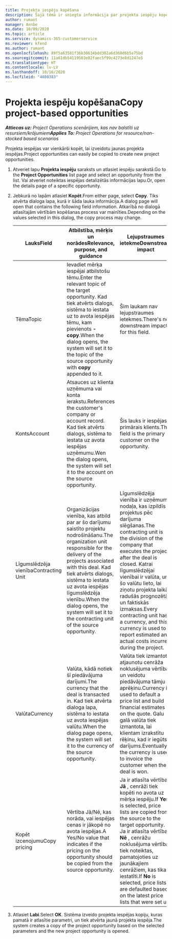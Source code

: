 ```yaml
---
title: Projekta iespēju kopēšana
description: Šajā tēmā ir sniegta informācija par projekta iespēju kopēšanu risinājumā Project Operations.
author: rumant
manager: Annbe
ms.date: 10/09/2020
ms.topic: article
ms.service: dynamics-365-customerservice
ms.reviewer: kfend
ms.author: rumant
ms.openlocfilehash: 89f5a63581f36b30634bdd302a6d360d6b5e75bd
ms.sourcegitcommit: 11a61db54119503e82faec5f99c4273e8d1247e5
ms.translationtype: HT
ms.contentlocale: lv-LV
ms.lasthandoff: 10/16/2020
ms.locfileid: "4080383"
---
```

# <a name="copy-project-based-opportunities"></a><span data-ttu-id="e4432-103">Projekta iespēju kopēšana</span><span class="sxs-lookup"><span data-stu-id="e4432-103">Copy project-based opportunities</span></span>

<span data-ttu-id="e4432-104">_**Attiecas uz:** Project Operations scenārijiem, kas nav balstīti uz resursiem/krājumiem_</span><span class="sxs-lookup"><span data-stu-id="e4432-104">_**Applies To:** Project Operations for resource/non-stocked based scenarios_</span></span>


<span data-ttu-id="e4432-105">Projekta iespējas var vienkārši kopēt, lai izveidotu jaunas projekta iespējas.</span><span class="sxs-lookup"><span data-stu-id="e4432-105">Project opportunities can easily be copied to create new project opportunities.</span></span> 

1. <span data-ttu-id="e4432-106">Atveriet lapu **Projekta iespēju** saraksts un atlasiet iespēju sarakstā.</span><span class="sxs-lookup"><span data-stu-id="e4432-106">Go to the **Project Opportunities** list page and select an opportunity from the list.</span></span> <span data-ttu-id="e4432-107">Vai atveriet noteiktas iespējas detalizētās informācijas lapu.</span><span class="sxs-lookup"><span data-stu-id="e4432-107">Or, open the details page of a specific opportunity.</span></span> 
2. <span data-ttu-id="e4432-108">Jebkurā no lapām atlasiet **Kopēt**.</span><span class="sxs-lookup"><span data-stu-id="e4432-108">From either page, select **Copy**.</span></span> <span data-ttu-id="e4432-109">Tiks atvērta dialoga lapa, kurā ir šāda lauka informācija.</span><span class="sxs-lookup"><span data-stu-id="e4432-109">A dialog page will open that contains the following field information.</span></span> <span data-ttu-id="e4432-110">Atkarībā no dialogā atlasītajām vērtībām kopēšanas process var mainīties.</span><span class="sxs-lookup"><span data-stu-id="e4432-110">Depending on the values selected in this dialog, the copy process may change.</span></span>

    | <span data-ttu-id="e4432-111">**Lauks**</span><span class="sxs-lookup"><span data-stu-id="e4432-111">**Field**</span></span> | <span data-ttu-id="e4432-112">**Atbilstība, mērķis un norādes**</span><span class="sxs-lookup"><span data-stu-id="e4432-112">**Relevance, purpose, and guidance**</span></span> | <span data-ttu-id="e4432-113">**Lejupstraumes ietekme**</span><span class="sxs-lookup"><span data-stu-id="e4432-113">**Downstream impact**</span></span> |
    | --- | --- | --- |
    | <span data-ttu-id="e4432-114">Tēma</span><span class="sxs-lookup"><span data-stu-id="e4432-114">Topic</span></span> | <span data-ttu-id="e4432-115">Ievadiet mērķa iespējai atbilstošu tēmu.</span><span class="sxs-lookup"><span data-stu-id="e4432-115">Enter the relevant topic of the target opportunity.</span></span> <span data-ttu-id="e4432-116">Kad tiek atvērts dialogs, sistēma to iestata uz to avota iespējas tēmu, kam pievienots **-copy**.</span><span class="sxs-lookup"><span data-stu-id="e4432-116">When the dialog opens, the system will set it to the topic of the source opportunity with **copy** appended to it.</span></span> | <span data-ttu-id="e4432-117">Šim laukam nav lejupstraumes ietekmes.</span><span class="sxs-lookup"><span data-stu-id="e4432-117">There's no downstream impact for this field.</span></span> |
    | <span data-ttu-id="e4432-118">Konts</span><span class="sxs-lookup"><span data-stu-id="e4432-118">Account</span></span> | <span data-ttu-id="e4432-119">Atsauces uz klienta uzņēmuma vai konta ierakstu.</span><span class="sxs-lookup"><span data-stu-id="e4432-119">References the customer's company or account record.</span></span> <span data-ttu-id="e4432-120">Kad tiek atvērts dialogs, sistēma to iestata uz avota iespējas uzņēmumu.</span><span class="sxs-lookup"><span data-stu-id="e4432-120">Wen the dialog opens, the system will set it to the account on the source opportunity.</span></span> | <span data-ttu-id="e4432-121">Šis lauks ir iespējas primārais klients.</span><span class="sxs-lookup"><span data-stu-id="e4432-121">This field is the primary customer on the opportunity.</span></span> |
    | <span data-ttu-id="e4432-122">Līgumslēdzēja vienība</span><span class="sxs-lookup"><span data-stu-id="e4432-122">Contracting Unit</span></span> | <span data-ttu-id="e4432-123">Organizācijas vienība, kas atbild par ar šo darījumu saistīto projektu nodrošināšanu.</span><span class="sxs-lookup"><span data-stu-id="e4432-123">The organization unit responsible for the delivery of the projects associated with this deal.</span></span> <span data-ttu-id="e4432-124">Kad tiek atvērts dialogs, sistēma to iestata uz avota iespējas līgumslēdzēja vienību.</span><span class="sxs-lookup"><span data-stu-id="e4432-124">When the dialog opens, the system will set it to the contracting unit of the source opportunity.</span></span> | <span data-ttu-id="e4432-125">Līgumslēdzēja vienība ir uzņēmuma nodaļa, kas izpildīs projektus pēc darījuma slēgšanas.</span><span class="sxs-lookup"><span data-stu-id="e4432-125">The contracting unit is the division of the company that executes the projects after the deal is closed.</span></span> <span data-ttu-id="e4432-126">Katrai līgumslēdzējai vienībai ir valūta, un šo valūtu lieto, lai ziņotu projekta laikā radušās prognozētās un faktiskās izmaksas.</span><span class="sxs-lookup"><span data-stu-id="e4432-126">Every contracting unit has a currency, and this currency is used to report estimated and actual costs incurred during the project.</span></span> |
    | <span data-ttu-id="e4432-127">Valūta</span><span class="sxs-lookup"><span data-stu-id="e4432-127">Currency</span></span> | <span data-ttu-id="e4432-128">Valūta, kādā notiek šī piedāvājuma darījumi.</span><span class="sxs-lookup"><span data-stu-id="e4432-128">The currency that the deal is transacted in.</span></span> <span data-ttu-id="e4432-129">Kad tiek atvērta dialoga lapa, sistēma to iestata uz avota iespējas valūtu.</span><span class="sxs-lookup"><span data-stu-id="e4432-129">When the dialog page opens, the system will set it to the currency of the source opportunity.</span></span> | <span data-ttu-id="e4432-130">Valūta tiek izmantota atjaunotu cenrāža noklusējuma vērtības un veidotu piedāvājuma tāmju aprēķinu.</span><span class="sxs-lookup"><span data-stu-id="e4432-130">Currency is used to default a price list and build financial estimates on the quote.</span></span> <span data-ttu-id="e4432-131">Galu galā valūta tiek izmantota, lai klientam izrakstītu rēķinu, kad ir iegūts darījums.</span><span class="sxs-lookup"><span data-stu-id="e4432-131">Eventually, the currency is used to invoice the customer when the deal is won.</span></span> |
    | <span data-ttu-id="e4432-132">Kopēt izcenojumu</span><span class="sxs-lookup"><span data-stu-id="e4432-132">Copy pricing</span></span> | <span data-ttu-id="e4432-133">Vērtība Jā/Nē, kas norāda, vai iespējas cenas ir jākopē no avota iespējas.</span><span class="sxs-lookup"><span data-stu-id="e4432-133">A Yes/No value that indicates if the pricing on the opportunity should be copied from the source opportunity.</span></span> | <span data-ttu-id="e4432-134">Ja ir atlasīta vērtība **Jā** , cenrāži tiek kopēti no avota uz mērķa iespēju.</span><span class="sxs-lookup"><span data-stu-id="e4432-134">If **Yes** is selected, price lists are copied from the source to the target opportunity.</span></span> <span data-ttu-id="e4432-135">Ja ir atlasīta vērtība **Nē** , cenrāžu noklusējuma vērtības tiek noteiktas, pamatojoties uz jaunākajiem cenrāžiem, kas tika iestatīti.</span><span class="sxs-lookup"><span data-stu-id="e4432-135">If **No** is selected, price lists are defaulted based on the latest price lists that were set up.</span></span> |

3. <span data-ttu-id="e4432-136">Atlasiet **Labi**.</span><span class="sxs-lookup"><span data-stu-id="e4432-136">Select **OK**.</span></span> <span data-ttu-id="e4432-137">Sistēma izveido projekta iespējas kopiju, kuras pamatā ir atlasītie parametri, un tiek atvērta jaunā projekta iespēja.</span><span class="sxs-lookup"><span data-stu-id="e4432-137">The system creates a copy of the project opportunity based on the selected parameters and the new project opportunity is opened.</span></span>
